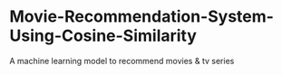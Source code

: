 # Movie-Recommendation-System-Using-Cosine-Similarity
A machine learning model to recommend movies &amp; tv series
